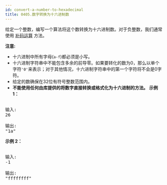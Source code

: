 ```yaml
---
id: convert-a-number-to-hexadecimal
title: 0405.数字转换为十六进制数
---
```

给定一个整数，编写一个算法将这个数转换为十六进制数。对于负整数，我们通常使用 [补码运算](https://baike.baidu.com/item/%E8%A1%A5%E7%A0%81/6854613?fr=aladdin) 方法。

**注意:**

- 十六进制中所有字母(<code>a-f</code>)都必须是小写。
- 十六进制字符串中不能包含多余的前导零。如果要转化的数为0，那么以单个字符<code>&#39;0&#39;</code>来表示；对于其他情况，十六进制字符串中的第一个字符将不会是0字符。 
- 给定的数确保在32位有符号整数范围内。
- **不能使用任何由库提供的将数字直接转换或格式化为十六进制的方法。**
**示例 1：**


<pre><br/>输入:<br/>26<br/><br/>输出:<br/>&#34;1a&#34;<br/></pre>

**示例 2：**


<pre><br/>输入:<br/>-1<br/><br/>输出:<br/>&#34;ffffffff&#34;<br/></pre>

